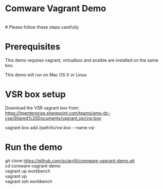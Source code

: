 # Comware Vagrant Demo <br>
<br>
# Please follow these steps carefully

# Prerequisites

This demo requires vagrant, virtualbox and ansible are installed on the same box.

This demo will run on Mac OS X or Linux

# VSR box setup
Download the VSR vagrant box from: <br>
https://hpenterprise.sharepoint.com/teams/ams-dc-cse/Shared%20Documents/vagrant_vsr/vsr.box

vagrant box add /path/to/vsr.box --name vsr

# Run the demo
git clone https://github.com/sciarrilli/comware-vagrant-demo.git <br>
cd comware-vagrant-demo <br>
vagrant up workbench <br>
vagrant up <br>
vagrant ssh workbench <br>
